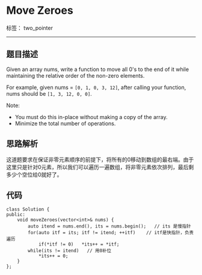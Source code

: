 ﻿# Move Zeroes
标签： two_pointer

---
## 题目描述

Given an array nums, write a function to move all 0's to the end of it while maintaining the relative order of the non-zero elements.

For example, given nums = `[0, 1, 0, 3, 12]`, after calling your function, nums should be `[1, 3, 12, 0, 0]`.

Note:

- You must do this in-place without making a copy of the array.
- Minimize the total number of operations.

## 思路解析
这道题要求在保证非零元素顺序的前提下，将所有的0移动到数组的最右端。由于这里只是针对0元素，所以我们可以遍历一遍数组，将非零元素依次排列，最后剩多少个空位给0就好了。

## 代码
```
class Solution {
public:
    void moveZeroes(vector<int>& nums) {
        auto itend = nums.end(), its = nums.begin();   // its 是慢指针
        for(auto itf = its; itf != itend; ++itf)    // itf是快指针，负责遍历
            if(*itf != 0)   *its++ = *itf;
        while(its != itend)   // 用0补位
            *its++ = 0;
    }
};
```



